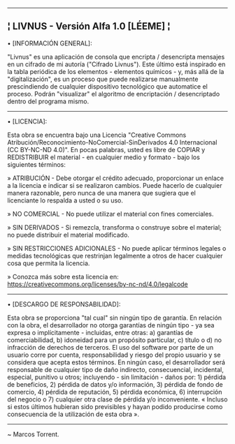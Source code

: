 --------------------------------------------------------
¦ LIVNUS - Versión Alfa 1.0 [LÉEME] ¦
--------------------------------------------------------

• [INFORMACIÓN GENERAL]:

"Livnus" es una aplicación de consola que encripta / desencripta mensajes en un cifrado de mi autoría ("Cifrado Livnus"). Este último está inspirado en la tabla periódica de los elementos - elementos químicos - y, más allá de la "digitalización", es un proceso que puede realizarse manualmente prescindiendo de cualquier dispositivo tecnológico que automatice el proceso. Podrán "visualizar" el algoritmo de encriptación / desencriptado dentro del programa mismo.

--------------------------------------------------------

• [LICENCIA]:

Esta obra se encuentra bajo una Licencia "Creative Commons Atribución/Reconocimiento-NoComercial-SinDerivados 4.0 Internacional (CC BY-NC-ND 4.0)". En pocas palabras, usted es libre de COPIAR y REDISTRIBUIR el material - en cualquier medio y formato - bajo los siguientes términos:

» ATRIBUCIÓN - Debe otorgar el crédito adecuado, proporcionar un enlace a la licencia e indicar si se realizaron cambios. Puede hacerlo de cualquier manera razonable, pero nunca de una manera que sugiera que el licenciante lo respalda a usted o su uso.

» NO COMERCIAL - No puede utilizar el material con fines comerciales.

» SIN DERIVADOS - Si remezcla, transforma o construye sobre el material; no puede distribuir el material modificado.

» SIN RESTRICCIONES ADICIONALES - No puede aplicar términos legales o medidas tecnológicas que restrinjan legalmente a otros de hacer cualquier cosa que permita la licencia.

» Conozca más sobre esta licencia en: https://creativecommons.org/licenses/by-nc-nd/4.0/legalcode

--------------------------------------------------------

• [DESCARGO DE RESPONSABILIDAD]:

Esta obra se proporciona "tal cual" sin ningún tipo de garantía. En relación con la obra, el desarrollador no otorga garantías de ningún tipo - ya sea expresa o implícitamente - incluidas, entre otras: a) garantías de comerciabilidad, b) idoneidad para un propósito particular, c) título o d) no infracción de derechos de terceros. El uso del software por parte de un usuario corre por cuenta, responsabilidad y riesgo del propio usuario y se considera que acepta estos términos. En ningún caso, el desarrollador será responsable de cualquier tipo de daño indirecto, consecuencial, incidental, especial, punitivo u otros; incluyendo - sin limitación - daños por: 1) pérdida de beneficios, 2) pérdida de datos y/o información, 3) pérdida de fondo de comercio, 4) pérdida de reputación, 5) pérdida económica, 6) interrupción del negocio o 7) cualquier otra clase de pérdida y/o inconveniente. « Incluso si estos últimos hubieran sido previsibles y hayan podido producirse como consecuencia de la utilización de esta obra ».

--------------------------------------------------------

~ Marcos Torrent.
